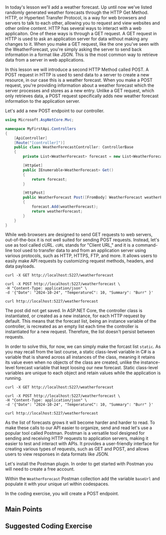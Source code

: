 In today's lesson we'll add a weather forecast.  Up until now we've listed randomly generated weather forecasts through the HTTP Get Method.
HTTP, or Hypertext Transfer Protocol, is a way for web browsers and servers to talk to each other, allowing you to request and view websites and other online content.
HTTP has several ways to interact with a web applicaiton.  One of these ways is through a GET request.  A GET request in HTTP is used to ask an application server for data without making any changes to it. 
When you make a GET request, like the one you've seen with the WeatherForecast, you're simply asking the server to send back information in a format like JSON. 
This is the most common way to retrieve data from a server in web applications.

In this lesson we will introduce a second HTTP Method called POST.  A POST request in HTTP is used to send data to a server to create a new resource, in our case this is a weather forecast. 
When you make a POST request, you're providing information about a weather forecast which the server processes and stores as a new entry. 
Unlike a GET request, which only retrieves data, a POST request specifically adds new weather forecast information to the application server.

Let's add a new POST endpoint to our controller.

``` cs
using Microsoft.AspNetCore.Mvc;

namespace MyFirstApi.Controllers
{
    [ApiController]
    [Route("[controller]")]
    public class WeatherForecastController: ControllerBase
    {
        private List<WeatherForecast> forecast = new List<WeatherForecast>();

        [HttpGet]
        public IEnumerable<WeatherForecast> Get()
        {
            return forecast;
        }

        [HttpPost]
        public WeatherForecast Post([FromBody] WeatherForecast weatherForecast)
        {
            forecast.Add(weatherForecast);
            return weatherForecast;
        }
    }
}
```

While web browsers are designed to send GET requests to web servers, out-of-the-box it is not well suited for sending POST requests.  Instead, let's use as tool called cURL.
`cURL` stands for "Client URL," and it is a command-line tool used to transfer data to and from an application server using various protocols, such as HTTP, HTTPS, FTP, and more. 
It allows users to easily make API requests by customizing request methods, headers, and data payloads.

```
curl -X GET http://localhost:5227/weatherforecast

curl -X POST http://localhost:5227/weatherforecast \
-H "Content-Type: application/json" \
-d '{"Date": "2024-10-24", "TemperatureC": 10, "Summary": "Burr" }'

curl http://localhost:5227/weatherforecast
```

The post did not get saved.  In ASP.NET Core, the controller class is instantiated, or created as a new instance, for each HTTP request by default. 
This means that the forecast list, being an instance variable of the controller, is recreated as an empty list each time the controller is instantiated for a new request. 
Therefore, the list doesn't persist between requests.

In order to solve this, for now, we can simply make the forcast list `static`.  As you may recall from the last course, a static class-level variable in C# is a variable that is shared across 
all instances of the class, meaning it retains its value even when no objects of the class are created, unlike the instance-level forecast variable that kept loosing our new forecast.  Static class-level variables are unique to each object and retain values while the application is running.


```
curl -X GET http://localhost:5227/weatherforecast

curl -X POST http://localhost:5227/weatherforecast \
-H "Content-Type: application/json" \
-d '{"Date": "2024-10-24", "TemperatureC": 10, "Summary": "Burr" }'

curl http://localhost:5227/weatherforecast
```

As the list of forecasts grows it will become harder and harder to read.  To make these calls to our API easier to organize, send and read let's use a popular tool called Postman.
Postman is a versatile tool designed for sending and receiving HTTP requests to application servers, making it easier to test and interact with APIs. 
It provides a user-friendly interface for creating various types of requests, such as GET and POST, and allows users to view responses in data formats like JSON. 

Let's install the Postman plugin.  In order to get started with Postman you will need to create a free account.

Within the `WeatherForecast` Postman collection add the variable `baseUrl` and populate it with your unique url within codespaces.


In the coding exercise, you will create a POST endpoint.

## Main Points

## Suggested Coding Exercise


